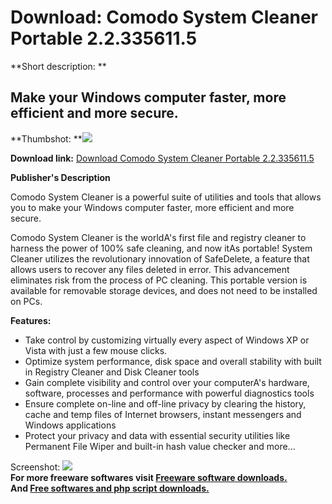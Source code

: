# Download: Comodo System Cleaner Portable 2.2.335611.5

**Short description: **

## Make your Windows computer faster, more efficient and more secure.

  
**Thumbshot: **![](http://www.freewarefiles.com/screenshot/comodosyscleaner_md.jpg)   
  
**Download link:** [Download Comodo System Cleaner Portable 2.2.335611.5](http://freesoftwares.boysofts.com/Comodo-System-Cleaner-Portable_program_49451.html)  
  

**Publisher's Description**  
  

Comodo System Cleaner is a powerful suite of utilities and tools that allows
you to make your Windows computer faster, more efficient and more secure.

Comodo System Cleaner is the worldA's first file and registry cleaner to
harness the power of 100% safe cleaning, and now itAs portable! System Cleaner
utilizes the revolutionary innovation of SafeDelete, a feature that allows
users to recover any files deleted in error. This advancement eliminates risk
from the process of PC cleaning. This portable version is available for
removable storage devices, and does not need to be installed on PCs.

**Features:**

  * Take control by customizing virtually every aspect of Windows XP or Vista with just a few mouse clicks. 
  * Optimize system performance, disk space and overall stability with built in Registry Cleaner and Disk Cleaner tools 
  * Gain complete visibility and control over your computerA's hardware, software, processes and performance with powerful diagnostics tools 
  * Ensure complete on-line and off-line privacy by clearing the history, cache and temp files of Internet browsers, instant messengers and Windows applications 
  * Protect your privacy and data with essential security utilities like Permanent File Wiper and built-in hash value checker and more... 

  
  
Screenshot: ![](http://www.freewarefiles.com/screenshot/comodosyscleaner.jpg)  
**For more freeware softwares visit [Freeware software downloads.](http://freesoftwares.boysofts.com/)**   
**And [Free softwares and php script downloads.](http://www.boysofts.com/)**

